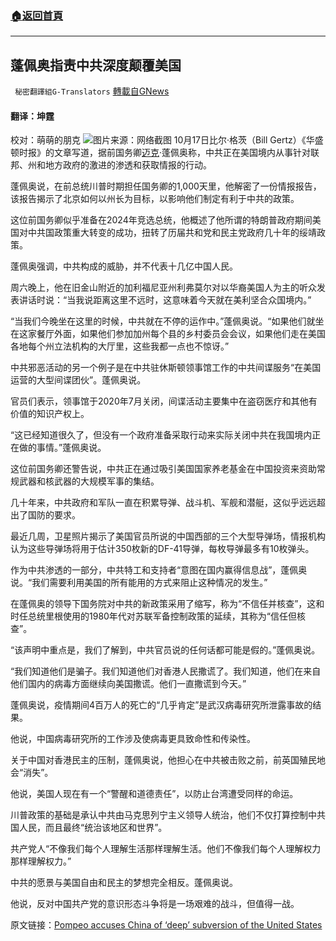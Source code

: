 ###  [:house:返回首頁](https://github.com/ourhimalayas/txt)
---


## 蓬佩奥指责中共深度颠覆美国
` 秘密翻譯組G-Translators` [轉載自GNews](https://gnews.org/zh-hans/1601037/)

#### 翻译：坤霆
校对：萌萌的朋克
![](https://assets.gnews.org/wp-content/uploads/2021/10/2-82.jpg)图片来源：网络截图
10月17日比尔·格茨（Bill Gertz）《华盛顿时报》的文章写道，据前国务卿[迈克](https://www.washingtontimes.com/topics/mike-pompeo/)·蓬佩奥称，中共正在美国境内从事针对联邦、州和地方政府的激进的渗透和获取情报的行动。

蓬佩奥说，在前总统川普时期担任国务卿的1,000天里，他解密了一份情报报告，该报告揭示了北京如何以州长为目标，以影响他们制定有利于中共的政策。

这位前国务卿似乎准备在2024年竞选总统，他概述了他所谓的特朗普政府期间美国对中共国政策重大转变的成功，扭转了历届共和党和民主党政府几十年的绥靖政策。

蓬佩奥强调，中共构成的威胁，并不代表十几亿中国人民。

周六晚上，他在旧金山附近的加利福尼亚州利弗莫尔对以华裔美国人为主的听众发表讲话时说：“当我说距离这里不远时，这意味着今天就在美利坚合众国境内。”

“当我们今晚坐在这里的时候，中共就在不停的运作中。”蓬佩奥说。“如果他们就坐在这家餐厅外面，如果他们参加加州每个县的乡村委员会会议，如果他们走在美国各地每个州立法机构的大厅里，这些我都一点也不惊讶。”

中共邪恶活动的另一个例子是在中共驻休斯顿领事馆工作的中共间谍服务“在美国运营的大型间谍团伙”。蓬佩奥说。

官员们表示，领事馆于2020年7月关闭，间谍活动主要集中在盗窃医疗和其他有价值的知识产权上。

“这已经知道很久了，但没有一个政府准备采取行动来实际关闭中共在我国境内正在做的事情。”蓬佩奥说。

这位前国务卿还警告说，中共正在通过吸引美国国家养老基金在中国投资来资助常规武器和核武器的大规模军事的集结。

几十年来，中共政府和军队一直在积累导弹、战斗机、军舰和潜艇，这似乎远远超出了国防的要求。

最近几周，卫星照片揭示了美国官员所说的中国西部的三个大型导弹场，情报机构认为这些导弹场将用于估计350枚新的DF-41导弹，每枚导弹最多有10枚弹头。

作为中共渗透的一部分，中共特工和支持者“意图在国内赢得信息战”，蓬佩奥说。“我们需要利用美国的所有能用的方式来阻止这种情况的发生。”

在蓬佩奥的领导下国务院对中共的新政策采用了缩写，称为“不信任并核查”，这和时任总统里根使用的1980年代对苏联军备控制政策的延续，其称为“信任但核查”。

“该声明中重点是，我们了解到，中共官员说的任何话都可能是假的。”蓬佩奥说。

“我们知道他们是骗子。我们知道他们对香港人民撒谎了。我们知道，他们在来自他们国内的病毒方面继续向美国撒谎。他们一直撒谎到今天。”

蓬佩奥说，疫情期间4百万人的死亡的“几乎肯定”是武汉病毒研究所泄露事故的结果。

他说，中国病毒研究所的工作涉及使病毒更具致命性和传染性。

关于中国对香港民主的压制，蓬佩奥说，他担心在中共被击败之前，前英国殖民地会“消失”。

他说，美国人现在有一个“警醒和道德责任”，以防止台湾遭受同样的命运。

川普政策的基础是承认中共由马克思列宁主义领导人统治，他们不仅打算控制中共国人民，而且最终“统治该地区和世界”。

共产党人“不像我们每个人理解生活那样理解生活。他们不像我们每个人理解权力那样理解权力。”

中共的愿景与美国自由和民主的梦想完全相反。蓬佩奥说。

他说，反对中国共产党的意识形态斗争将是一场艰难的战斗，但值得一战。

原文链接：[Pompeo accuses China of ‘deep’ subversion of the United States](https://www.washingtontimes.com/news/2021/oct/17/mike-pompeo-china-engaged-deep-subversion-united-s/)

